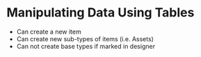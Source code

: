 # Manipulating Data Using Tables
- Can create a new item
- Can create new sub-types of items (i.e. Assets)
- Can not create base types if marked in designer